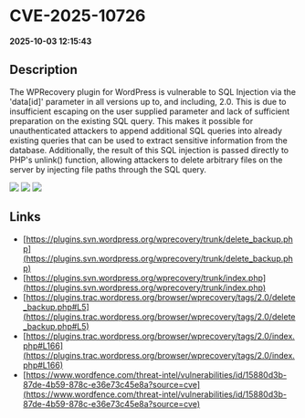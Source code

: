 # CVE-2025-10726

**2025-10-03 12:15:43**

## Description
The WPRecovery plugin for WordPress is vulnerable to SQL Injection via the 'data[id]' parameter in all versions up to, and including, 2.0. This is due to insufficient escaping on the user supplied parameter and lack of sufficient preparation on the existing SQL query. This makes it possible for unauthenticated attackers to append additional SQL queries into already existing queries that can be used to extract sensitive information from the database. Additionally, the result of this SQL injection is passed directly to PHP's unlink() function, allowing attackers to delete arbitrary files on the server by injecting file paths through the SQL query.

![](https://img.shields.io/static/v1?label=Score&message=9.1&color=red)
![](https://img.shields.io/static/v1?label=Severity&message=CRITICAL&color=red)
![](https://img.shields.io/static/v1?label=CWE&message=SQL&color=green)

## Links
- [https://plugins.svn.wordpress.org/wprecovery/trunk/delete_backup.php](https://plugins.svn.wordpress.org/wprecovery/trunk/delete_backup.php)
- [https://plugins.svn.wordpress.org/wprecovery/trunk/index.php](https://plugins.svn.wordpress.org/wprecovery/trunk/index.php)
- [https://plugins.trac.wordpress.org/browser/wprecovery/tags/2.0/delete_backup.php#L5](https://plugins.trac.wordpress.org/browser/wprecovery/tags/2.0/delete_backup.php#L5)
- [https://plugins.trac.wordpress.org/browser/wprecovery/tags/2.0/index.php#L166](https://plugins.trac.wordpress.org/browser/wprecovery/tags/2.0/index.php#L166)
- [https://www.wordfence.com/threat-intel/vulnerabilities/id/15880d3b-87de-4b59-878c-e36e73c45e8a?source=cve](https://www.wordfence.com/threat-intel/vulnerabilities/id/15880d3b-87de-4b59-878c-e36e73c45e8a?source=cve)
